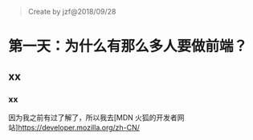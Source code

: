 > Create by jzf@2018/09/28
# 第一天：为什么有那么多人要做前端？
## xx
### xx
因为我之前有过了解了，所以我去[MDN 火狐的开发者网站]https://developer.mozilla.org/zh-CN/